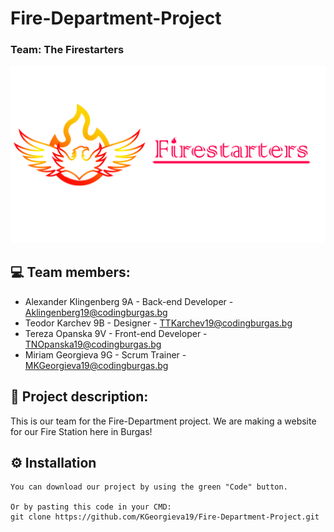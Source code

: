 # Fire-Department-Project
### Team: The Firestarters
![Team Logo](/Images/logo_bgremoved2.png)
## 💻 Team members:
* Alexander Klingenberg 9A - Back-end Developer - Aklingenberg19@codingburgas.bg
* Teodor Karchev 9B - Designer - TTKarchev19@codingburgas.bg
* Tereza Opanska 9V - Front-end Developer - TNOpanska19@codingburgas.bg
* Miriam Georgieva 9G - Scrum Trainer - MKGeorgieva19@codingburgas.bg

## 📖 Project description:
This is our team for the Fire-Department project. We are making a website for our Fire Station here in Burgas!

## ⚙️ Installation
```
You can download our project by using the green "Code" button.

Or by pasting this code in your CMD:
git clone https://github.com/KGeorgieva19/Fire-Department-Project.git
```
